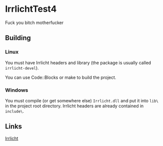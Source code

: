 # IrrlichtTest4
Fuck you bitch motherfucker

## Building
### Linux
You must have Irrlicht headers and library (the package is usually called `irrlicht-devel`).


You can use Code::Blocks or make to build the project.

### Windows
You must compile (or get somewhere else) `Irrlicht.dll` and put it into `lib\` in the project root directory. Irrlicht headers are already contained in `include\`.

## Links
[Irrlicht](http://irrlicht.sourceforge.net)
